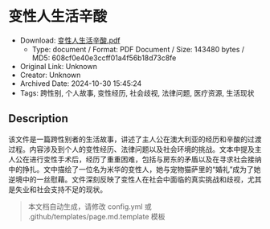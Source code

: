 # 变性人生活辛酸

- Download: [变性人生活辛酸.pdf](变性人生活辛酸.pdf)
    - Type: document / Format: PDF Document / Size: 143480 bytes / MD5: 608cf0e40e3ccff01a4f56b18d73c8fe
- Original Link: Unknown
- Creator: Unknown
- Archived Date: 2024-10-30 15:45:24
- Tags: 跨性别, 个人故事, 变性经历, 社会歧视, 法律问题, 医疗资源, 生活现状

## Description

该文件是一篇跨性别者的生活故事，讲述了主人公在澳大利亚的经历和辛酸的过渡过程。内容涉及到个人的变性经历、法律问题以及社会环境的挑战。文本中提及主人公在进行变性手术后，经历了重重困难，包括与房东的矛盾以及在寻求社会接纳中的挣扎。文中描绘了一位名为米华的变性人，她与宠物猫萨里的“婚礼”成为了她逆境中的一丝慰藉。文件深刻反映了变性人在社会中面临的真实挑战和歧视，尤其是失业和社会支持不足的现状。

> 本文档自动生成，请修改 config.yml 或 .github/templates/page.md.template 模板
